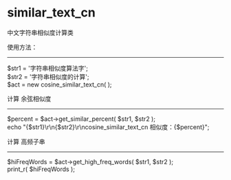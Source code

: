 # similar_text_cn
中文字符串相似度计算类

使用方法：<hr>
 $str1 = '字符串相似度算法字';<br>
 $str2 = '字符串相似度的计算';<br>
 $act = new cosine_similar_text_cn(  );<br>

计算 余弦相似度<hr>
 $percent = $act->get_similar_percent( $str1, $str2 );<br>
 echo "{$str1}\r\n{$str2}\r\ncosine_similar_text_cn 相似度：{$percent}";<br>

计算 高频子串<hr>
 $hiFreqWords = $act->get_high_freq_words( $str1, $str2 );<br>
 print_r( $hiFreqWords );<br>
 
